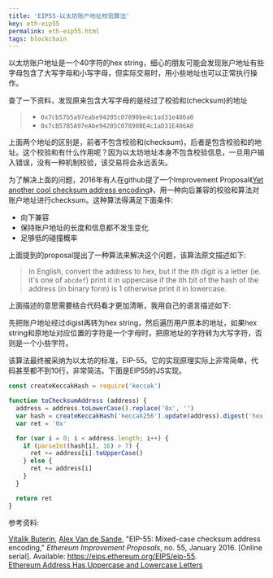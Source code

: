 ```yaml
---
title: 'EIP55-以太坊账户地址校验算法'
key: eth-eip55
permalink: eth-eip55.html
tags: blockchain
---
```


以太坊账户地址是一个40字符的hex string，细心的朋友可能会发现账户地址有些字母包含了大写字母和小写字母，但实际交易时，用小些地址也可以正常执行操作。

查了一下资料，发现原来包含大写字母的是经过了校验和(checksum)的地址

> - `0x7cb57b5a97eabe94205c07890be4c1ad31e486a8`
> - `0x7cB57B5A97eAbe94205C07890BE4c1aD31E486A8`

上面两个地址的区别是，前者不包含校验和(checksum)，后者是包含校验和的地址。这个校验和有什么作用呢？因为以太坊地址本身不包含校验信息，一旦用户输入错误，没有一种机制校验，该交易将会永远丢失。

为了解决上面的问题，2016年有人在github提了一个Improvement Proposal《[Yet another cool checksum address encoding]()》，用一种向后兼容的校验和算法对账户地址进行checksum。这种算法得满足下面条件:

* 向下兼容
* 保持账户地址的长度和信息都不发生变化
* 足够低的碰撞概率

上面提到的proposal提出了一种算法来解决这个问题，该算法原文描述如下:

> In English, convert the address to hex, but if the ith digit is a letter (ie. it's one of `abcdef`) print it in uppercase if the ith bit of the hash of the address (in binary form) is 1 otherwise print it in lowercase.

上面描述的意思需要结合代码看才更加清晰，我用自己的语言描述如下:

先把账户地址经过digist再转为hex string，然后遍历用户原本的地址，如果hex string和原地址对应位置的字符是一个字母时，把原地址的字符转为大写字符，否则是一个小些字符。

该算法最终被采纳为以太坊的标准，EIP-55。它的实现原理实际上非常简单，代码甚至都不到10行，非常简洁。下面是EIP55的JS实现。

```javascript
const createKeccakHash = require('keccak')

function toChecksumAddress (address) {
  address = address.toLowerCase().replace('0x', '')
  var hash = createKeccakHash('keccak256').update(address).digest('hex')
  var ret = '0x'

  for (var i = 0; i < address.length; i++) {
    if (parseInt(hash[i], 16) > 7) {
      ret += address[i].toUpperCase()
    } else {
      ret += address[i]
    }
  }

  return ret
}
```

参考资料:

[Vitalik Buterin](mailto:vitalik.buterin@ethereum.org), [Alex Van de Sande](mailto:avsa@ethereum.org), "EIP-55: Mixed-case checksum address encoding," *Ethereum Improvement Proposals*, no. 55, January 2016. [Online serial]. Available: https://eips.ethereum.org/EIPS/eip-55.   
[Ethereum Address Has Uppercase and Lowercase Letters](https://support.mycrypto.com/general-knowledge/ethereum-blockchain/ethereum-address-has-uppercase-and-lowercase-letters/)